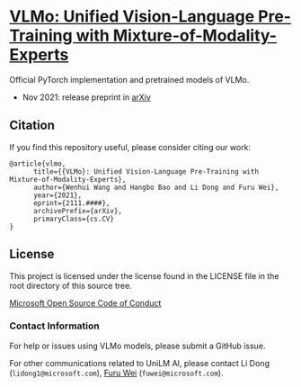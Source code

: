 # [VLMo: Unified Vision-Language Pre-Training with Mixture-of-Modality-Experts](#)

Official PyTorch implementation and pretrained models of VLMo.

- Nov 2021: release preprint in [arXiv](#)


## Citation

If you find this repository useful, please consider citing our work:
```
@article{vlmo,
      title={{VLMo}: Unified Vision-Language Pre-Training with Mixture-of-Modality-Experts}, 
      author={Wenhui Wang and Hangbo Bao and Li Dong and Furu Wei},
      year={2021},
      eprint={2111.####},
      archivePrefix={arXiv},
      primaryClass={cs.CV}
}
```



## License
This project is licensed under the license found in the LICENSE file in the root directory of this source tree.

[Microsoft Open Source Code of Conduct](https://opensource.microsoft.com/codeofconduct)

### Contact Information

For help or issues using VLMo models, please submit a GitHub issue.

For other communications related to UniLM AI, please contact Li Dong (`lidong1@microsoft.com`), [Furu Wei](http://gitnlp.org/) (`fuwei@microsoft.com`).
